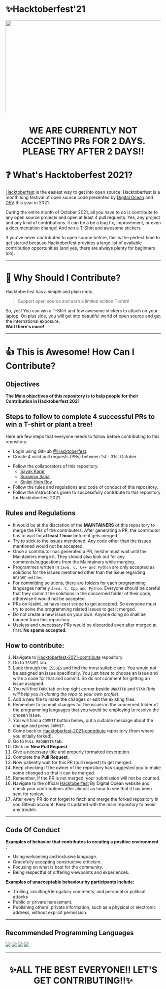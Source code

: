 # ✨Hacktoberfest'21

<p align="center">
  <img width="700" height="300" src="https://hacktoberfest.digitalocean.com/_nuxt/img/logo-hacktoberfest-full.f42e3b1.svg">
</p>

<div align="center">
<h1 style="text-align: center; font-weight: bold;"> <span> WE ARE CURRENTLY NOT ACCEPTING PRs FOR 2 DAYS.</span> <br> <span>PLEASE TRY AFTER 2 DAYS!!</span> </h1>
</div>

# ❓ What's Hacktoberfest 2021?

[Hacktoberfest](https://hacktoberfest.digitalocean.com/) is the easiest way to get into open source! Hacktoberfest is a month long festival of open source code presented by [Digital Ocean](https://www.digitalocean.com/) and [DEV](https://www.dev.to/) this year in 2021.

During the entire month of October 2021, all you have to do is contribute to any open source projects and open at least 4 pull requests. Yes, any project and any kind of contributions. It can be a be a bug fix, improvement, or even a documentation change! And win a T-Shirt and awesome stickers.

If you’ve never contributed to open source before, this is the perfect time to get started because Hacktoberfest provides a large list of available contribution opportunities (and yes, there are always plenty for beginners too).

---

# 👕 Why Should I Contribute?

Hacktoberfest has a simple and plain moto.

> Support open source and earn a limited edition T-shirt!

So, yes! You can win a T-Shirt and few awesome stickers to attach on your laptop. On plus side, you will get into beautiful world of open source and get the international exposure.  
**Wait there's more!**

---

# 👍 This is Awesome! How Can I Contribute?

## Objectives
**The Main objectives of this repository is to help people for their Contribution in Hacktoberfest 2021**
## Steps to follow to complete 4 successful PRs to win a T-shirt or plant a tree!
Here are few steps that everyone needs to follow before contributing to this repository:
- Login using GitHub [@Hacktoberfest](https://hacktoberfest.digitalocean.com/).
- Create 4 valid pull requests (PRs) between 1st - 31st October.

* Follow the collaborators of this repository:
    - [Sayak Karar](https://www.github.com/Sayak-Karar-2581)
    - [Suranjan Saha](https://www.github.com/Suranjan2002)
    - [Sinjini Hom Roy](https://www.github.com/Sinjini46)
* Follow the rules and regulations and code of conduct of this repository.
* Follow the instructions given to successfully contribute to this repository for Hacktoberfest 2021.

## Rules and Regulations
- It would be at the discretion of the **MAINTAINERS** of this repository to merge the PRs of the contributers. After generating a PR, the contributor has to wait for **at least 1 hour** before it gets merged.
- Try to stick to the issues mentioned. Any code other than the issues mentioned would not be accepted.
- Once a contributor has generated a PR, he/she must wait until the Maintainers merge it. They should also look out for any comments/suggestions from the Maintainers while merging.
- Programmes written in `Java, C, C++ and Python` are only accepted as solutions for the issues mentioned other than the issue regarding `README.md` files.
- For committing solutions, there are folders for each programming languages namely `Java, C, Cpp and Python`. Everyone should be careful that they commit the solutions in the concerned folder of their code, otherwise it would not be accepted.
- PRs on `README.md` have least scope to get accepted. So everyone must try to solve the programming related issues to get it merged.
- Do not create a new issue on your own. Anyone doing so shall be banned from this repository.
- Useless and unecessary PRs would be discarded even after merged at first. **No spams accepted.**

## How to contribute:
1) Navigate to [Hacktoberfest-2021-contribute](https://github.com/Suranjan2002/Hacktoberfest-2021-contribute) repository.
2) Go to `ISSUES` tab.
3) Look through the `ISSUES` and find the most suitable one. You would not be assigned an issue specifically. You just have to choose an issue and write a code for that and commit. So do not comment for getting an issue assigned.
4) You will find `FORK` tab on top right corner beside `UNWATCH` and `STAR` *(this will help you in cloning the repo to your own profile)*.
5) Add a new file to make the changes or edit the existing files.
6) Remember to commit changes for the issues in the concerned folder of the programming languages that you would be employing to resolve the chosen issue.
7) You will find a `COMMIT` button below, put a suitable message about the change and press `COMMIT`.
8) Come back to [Hacktoberfest-2021-contribute](https://github.com/Suranjan2002/Hacktoberfest-2021-contribute) repository (from where you initially forked).
9) Go to `PULL REQUESTS` tab.
10) Click on **New Pull Request**.
11) Give a necessary title and properly formatted description.
12) Complete the **Pull Request**.
13) Now patiently wait for this PR (pull request) to get merged.
14) Keep checking if the owner of the repository has suggested you to make some changed so that it can be merged.
15) Remember, if the PR is not merged, your submission will not be counted.
16) Navigate to the official [Hacktoberfest](https://hacktoberfest.digitalocean.com/) By Digital Ocean website and check your contributions after almost an hour to see that it has been sent for review.
17) After every PR do not forget to fetch and merge the forked repository in you GitHub account. Keep it updated with the main repository to avoid any trouble.

---

## Code Of Conduct
**Examples of behavior that contributes to creating a positive environment :**
- Using welcoming and inclusive language.
- Gracefully accepting constructive criticism.
- Focusing on what is best for the community.
- Being respectful of differing viewpoints and experiences.

**Examples of unacceptable behaviour by participants include:**
- Trolling, insulting/derogatory comments, and personal or political attacks
- Public or private harassment.
- Publishing others' private information, such as a physical or electronic address, without explicit permission.
---

## Recommended Programming Languages
<p align="left"> 
<img src="https://img.icons8.com/color/48/000000/java-coffee-cup-logo--v2.png"/>
<img src="https://img.icons8.com/color/50/000000/c-programming.png"/>
<img src="https://img.icons8.com/color/48/000000/c-plus-plus-logo.png"/>
<img src="https://img.icons8.com/color/48/000000/python--v1.png"/>
</p>

---

<div align="center">
<h1 style="text-align: center; font-weight: bold;"> <span> ✨ALL THE BEST EVERYONE!! LET'S GET CONTRIBUTING!!✨</span> </h1>
</div>
